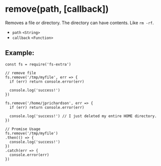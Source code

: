 remove(path, \[callback\])
==========================

Removes a file or directory. The directory can have contents. Like `rm -rf`.

-   `path` `<String>`
-   `callback` `<Function>`

Example:
--------

    const fs = require('fs-extra')

    // remove file
    fs.remove('/tmp/myfile', err => {
      if (err) return console.error(err)

      console.log('success!')
    })

    fs.remove('/home/jprichardson', err => {
      if (err) return console.error(err)

      console.log('success!') // I just deleted my entire HOME directory.
    })

    // Promise Usage
    fs.remove('/tmp/myfile')
    .then(() => {
      console.log('success!')
    })
    .catch(err => {
      console.error(err)
    })
